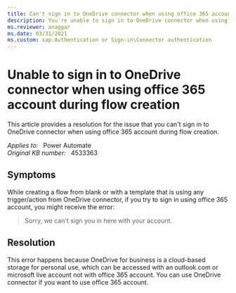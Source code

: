 ```yaml
---
title: Can't sign in to OneDrive connector when using office 365 account
description: You're unable to sign in to OneDrive connector when using office 365 account during flow creation. Provides a resolution.
ms.reviewer: anaggar
ms.date: 03/31/2021
ms.custom: sap:Authentication or Sign-in\Connector authentication
---
```

# Unable to sign in to OneDrive connector when using office 365 account during flow creation

This article provides a resolution for the issue that you can't sign in to OneDrive connector when using office 365 account during flow creation.

_Applies to:_ &nbsp; Power Automate  
_Original KB number:_ &nbsp; 4533363

## Symptoms

While creating a flow from blank or with a template that is using any trigger/action from OneDrive connector, if you try to sign in using office 365 account, you might receive the error:

> Sorry, we can't sign you in here with your account.

## Resolution

This error happens because OneDrive for business is a cloud-based storage for personal use, which can be accessed with an outlook.com or microsoft live account not with office 365 account. You can use OneDrive connector if you want to use office 365 account.
